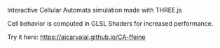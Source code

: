 Interactive Cellular Automata simulation made with THREE.js

Cell behavior is computed in GLSL Shaders for increased performance. 

Try it here: https://ajcarvajal.github.io/CA-ffeine
